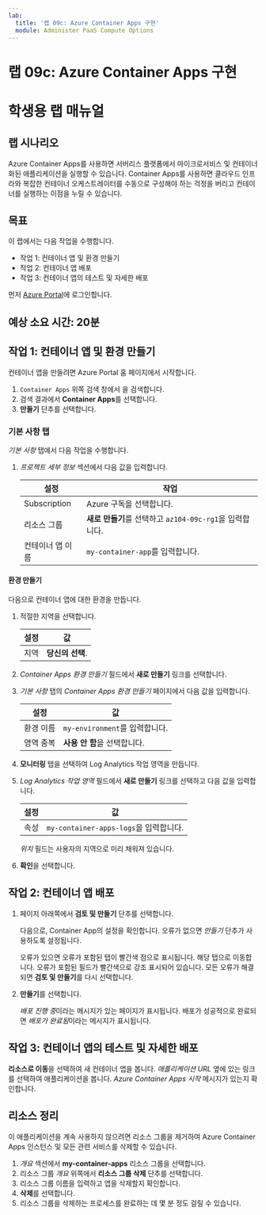 ```yaml
---
lab:
  title: '랩 09c: Azure Container Apps 구현'
  module: Administer PaaS Compute Options
---
```


# 랩 09c: Azure Container Apps 구현
# 학생용 랩 매뉴얼

## 랩 시나리오
Azure Container Apps를 사용하면 서버리스 플랫폼에서 마이크로서비스 및 컨테이너화된 애플리케이션을 실행할 수 있습니다. Container Apps를 사용하면 클라우드 인프라와 복잡한 컨테이너 오케스트레이터를 수동으로 구성해야 하는 걱정을 버리고 컨테이너를 실행하는 이점을 누릴 수 있습니다.

## 목표

이 랩에서는 다음 작업을 수행합니다.
- 작업 1: 컨테이너 앱 및 환경 만들기
- 작업 2: 컨테이너 앱 배포
- 작업 3: 컨테이너 앱의 테스트 및 자세한 배포

먼저 [Azure Portal](https://portal.azure.com)에 로그인합니다.

## 예상 소요 시간: 20분

## 작업 1: 컨테이너 앱 및 환경 만들기

컨테이너 앱을 만들려면 Azure Portal 홈 페이지에서 시작합니다.

1. `Container Apps` 위쪽 검색 창에서 을 검색합니다.
1. 검색 결과에서 **Container Apps**를 선택합니다.
1. **만들기** 단추를 선택합니다.

### 기본 사항 탭

*기본 사항* 탭에서 다음 작업을 수행합니다.

1. *프로젝트 세부 정보* 섹션에서 다음 값을 입력합니다.

    | 설정 | 작업 |
    |---|---|
    | Subscription | Azure 구독을 선택합니다. |
    | 리소스 그룹 | **새로 만들기**를 선택하고 `az104-09c-rg1`을 입력합니다. |
    | 컨테이너 앱 이름 |  `my-container-app`를 입력합니다. |

#### 환경 만들기

다음으로 컨테이너 앱에 대한 환경을 만듭니다.

1. 적절한 지역을 선택합니다.

    | 설정 | 값 |
    |--|--|
    | 지역 | **당신의 선택**. |

1. *Container Apps 환경 만들기* 필드에서 **새로 만들기** 링크를 선택합니다.
1. *기본 사항* 탭의 *Container Apps 환경 만들기* 페이지에서 다음 값을 입력합니다.

    | 설정 | 값 |
    |--|--|
    | 환경 이름 | `my-environment`를 입력합니다. |
    | 영역 중복 | **사용 안 함**을 선택합니다. |

1. **모니터링** 탭을 선택하여 Log Analytics 작업 영역을 만듭니다.
1. *Log Analytics 작업 영역* 필드에서 **새로 만들기** 링크를 선택하고 다음 값을 입력합니다.

    | 설정 | 값 |
    |--|--|
    | 속성 | `my-container-apps-logs`을 입력합니다. |
  
    *위치* 필드는 사용자의 지역으로 미리 채워져 있습니다.

1. **확인**을 선택합니다.


## 작업 2: 컨테이너 앱 배포

1. 페이지 아래쪽에서 **검토 및 만들기** 단추를 선택합니다.  

    다음으로, Container App의 설정을 확인합니다. 오류가 없으면 *만들기* 단추가 사용하도록 설정됩니다.  

    오류가 있으면 오류가 포함된 탭이 빨간색 점으로 표시됩니다.  해당 탭으로 이동합니다. 오류가 포함된 필드가 빨간색으로 강조 표시되어 있습니다.  모든 오류가 해결되면 **검토 및 만들기**를 다시 선택합니다.

1. **만들기**를 선택합니다.

    *배포 진행 중*이라는 메시지가 있는 페이지가 표시됩니다.  배포가 성공적으로 완료되면 *배포가 완료됨*이라는 메시지가 표시됩니다.
   
## 작업 3: 컨테이너 앱의 테스트 및 자세한 배포

**리소스로 이동**을 선택하여 새 컨테이너 앱을 봅니다.  *애플리케이션 URL* 옆에 있는 링크를 선택하여 애플리케이션을 봅니다. *Azure Container Apps 시작* 메시지가 있는지 확인합니다.

## 리소스 정리

이 애플리케이션을 계속 사용하지 않으려면 리소스 그룹을 제거하여 Azure Container Apps 인스턴스 및 모든 관련 서비스를 삭제할 수 있습니다.

1. *개요* 섹션에서 **my-container-apps** 리소스 그룹을 선택합니다.
1. 리소스 그룹 *개요* 위쪽에서 **리소스 그룹 삭제** 단추를 선택합니다.
1. 리소스 그룹 이름을 입력하고 앱을 삭제할지 확인합니다. 
1. **삭제**를 선택합니다.
1. 리소스 그룹을 삭제하는 프로세스를 완료하는 데 몇 분 정도 걸릴 수 있습니다.
